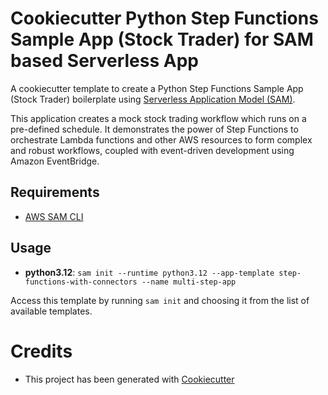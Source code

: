 # Cookiecutter Python Step Functions Sample App (Stock Trader) for SAM based Serverless App

A cookiecutter template to create a Python Step Functions Sample App (Stock Trader) boilerplate using [Serverless Application Model (SAM)](https://github.com/awslabs/serverless-application-model).

This application creates a mock stock trading workflow which runs on a pre-defined schedule. It demonstrates the power of Step Functions to orchestrate Lambda functions and other AWS resources to form complex and robust workflows, coupled with event-driven development using Amazon EventBridge.

## Requirements

- [AWS SAM CLI](https://github.com/awslabs/aws-sam-cli)

## Usage

- **python3.12**: `sam init --runtime python3.12 --app-template step-functions-with-connectors --name multi-step-app`

Access this template by running `sam init` and choosing it from the list of available templates.

# Credits

- This project has been generated with [Cookiecutter](https://github.com/audreyr/cookiecutter)
